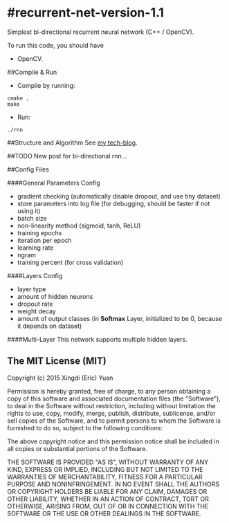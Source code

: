 #recurrent-net-version-1.1
=====================

Simplest bi-directional recurrent neural network (C++ / OpenCV).

To run this code, you should have 
* OpenCV.

##Compile & Run
* Compile by running:
```
cmake .
make
```
* Run: 
```
./rnn
```
##Structure and Algorithm
See [my tech-blog](http://eric-yuan.me/rnn1/).

##TODO
New post for bi-directional rnn...

##Config Files

####General Parameters Config
* gradient checking (automatically disable dropout, and use tiny dataset)
* store parameters into log file (for debugging, should be faster if not using it)
* batch size
* non-linearity method (sigmoid, tanh, ReLU)
* training epochs
* iteration per epoch
* learning rate
* ngram
* training percent (for cross validation)

####Layers Config
* layer type
* amount of hidden neurons
* dropout rate
* weight decay
* amount of output classes (in **Softmax** Layer, initialized to be 0, because it depends on dataset)

####Multi-Layer
This network supports multiple hidden layers.

The MIT License (MIT)
------------------

Copyright (c) 2015 Xingdi (Eric) Yuan

Permission is hereby granted, free of charge, to any person obtaining a copy
of this software and associated documentation files (the "Software"), to deal
in the Software without restriction, including without limitation the rights
to use, copy, modify, merge, publish, distribute, sublicense, and/or sell
copies of the Software, and to permit persons to whom the Software is
furnished to do so, subject to the following conditions:

The above copyright notice and this permission notice shall be included in
all copies or substantial portions of the Software.

THE SOFTWARE IS PROVIDED "AS IS", WITHOUT WARRANTY OF ANY KIND, EXPRESS OR
IMPLIED, INCLUDING BUT NOT LIMITED TO THE WARRANTIES OF MERCHANTABILITY,
FITNESS FOR A PARTICULAR PURPOSE AND NONINFRINGEMENT. IN NO EVENT SHALL THE
AUTHORS OR COPYRIGHT HOLDERS BE LIABLE FOR ANY CLAIM, DAMAGES OR OTHER
LIABILITY, WHETHER IN AN ACTION OF CONTRACT, TORT OR OTHERWISE, ARISING FROM,
OUT OF OR IN CONNECTION WITH THE SOFTWARE OR THE USE OR OTHER DEALINGS IN
THE SOFTWARE.